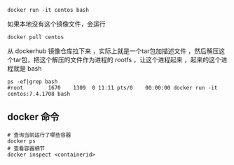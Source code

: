 
```shell
docker run -it centos bash
```

如果本地没有这个镜像文件，会运行
```shell
docker pull centos
```
从 dockerhub 镜像仓库拉下来
，实际上就是一个tar包加描述文件
，然后解压这个tar包，把这个解压的文件作为进程的 rootfs
，让这个进程起来
，起来的这个进程就是 bash

```shell
ps -ef|grep bash
#root        1670    1309  0 11:11 pts/0    00:00:00 docker run -it centos:7.4.1708 bash
```

## docker 命令
```shell
# 查询当前运行了哪些容器
docker ps
# 查看容器细节
docker inspect <containerid>
```
